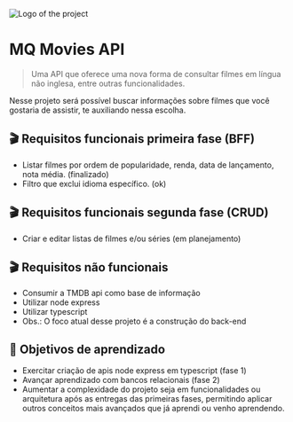 ![Logo of the project](https://icons.iconarchive.com/icons/yohproject/crayon-cute/256/movies-icon.png)

# MQ Movies API
> Uma API que oferece uma nova forma de consultar filmes em língua não inglesa, entre outras funcionalidades.

Nesse projeto será possível buscar informações sobre filmes que você gostaria de assistir, te auxiliando nessa escolha.

## :clapper: Requisitos funcionais primeira fase (BFF)

* Listar filmes por ordem de popularidade, renda, data de lançamento, nota média. (finalizado)
* Filtro que exclui idioma específico. (ok)

## :clapper: Requisitos funcionais segunda fase (CRUD)

* Criar e editar listas de filmes e/ou séries (em planejamento)


## :clapper: Requisitos não funcionais

* Consumir a TMDB api como base de informação
* Utilizar node express
* Utilizar typescript
* Obs.: O foco atual desse projeto é a construção do back-end

## :bookmark_tabs: Objetivos de aprendizado

* Exercitar criação de apis node express em typescript (fase 1)
* Avançar aprendizado com bancos relacionais (fase 2)
* Aumentar a complexidade do projeto seja em funcionalidades ou arquitetura após as entregas das primeiras fases, permitindo aplicar outros conceitos mais avançados que já aprendi ou venho aprendendo.



